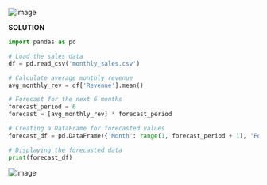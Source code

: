 ![image](https://github.com/user-attachments/assets/701b89cc-ef04-46f8-b441-89699fcedee4)

**SOLUTION**

```python
import pandas as pd

# Load the sales data
df = pd.read_csv('monthly_sales.csv')

# Calculate average monthly revenue
avg_monthly_rev = df['Revenue'].mean()

# Forecast for the next 6 months
forecast_period = 6
forecast = [avg_monthly_rev] * forecast_period

# Creating a DataFrame for forecasted values
forecast_df = pd.DataFrame({'Month': range(1, forecast_period + 1), 'Forecast': forecast})

# Displaying the forecasted data
print(forecast_df)
```

![image](https://github.com/user-attachments/assets/3eb650b0-09be-415d-b8ef-f46764f790c6)
